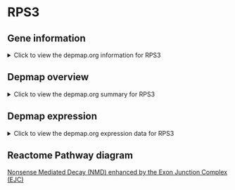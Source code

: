 <h1>RPS3</h1>

<h2>Gene information</h2>
<details>
  <summary>Click to view the depmap.org information for RPS3</summary>
  <iframe src="https://depmap.org/portal/gene/RPS3?tab=about" style="border:none;width:100%;height:800px"></iframe>
</details>

<h2>Depmap overview</h2>
<details>
  <summary>Click to view the depmap.org summary for RPS3</summary>
  <iframe src="https://depmap.org/portal/gene/RPS3?tab=overview" style="border:none;width:100%;height:800px"></iframe>
</details>

<h2>Depmap expression</h2>
<details>
  <summary>Click to view the depmap.org expression data for RPS3</summary>
  <iframe src="https://depmap.org/portal/gene/RPS3?tab=characterization" style="border:none;width:100%;height:800px"></iframe>
</details>



<h2>Reactome Pathway diagram</h2>
<a href="https://reactome.org/PathwayBrowser/#/R-HSA-975957" target="_BLANK">Nonsense Mediated Decay (NMD) enhanced by the Exon Junction Complex (EJC)</a>



